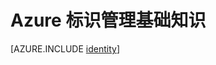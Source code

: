 <properties
	pageTitle="Azure Identity | Azure"
	description="了解如何使用 Azure Active Directory。"
	services="active-directory"
	documentationCenter=".net"
	authors="curtand"
	manager="femila"
	editor=""/>  


<tags
	ms.service="active-directory"
	ms.workload="identity"
	ms.tgt_pltfrm="na"
	ms.devlang="na"
	ms.topic="article"
	ms.date="10/04/2016"
	wacn.date="11/08/2016"
	ms.author="curtand"/>  



# Azure 标识管理基础知识





[AZURE.INCLUDE [identity](../../includes/identity.md)]

<!---HONumber=Mooncake_1031_2016-->

